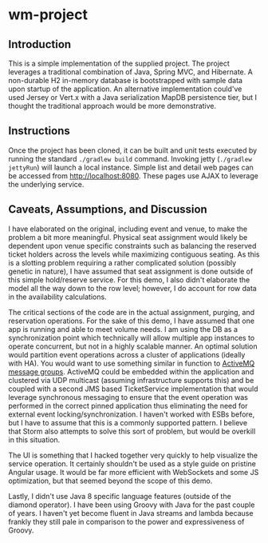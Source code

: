 # wm-project

## Introduction

This is a simple implementation of the supplied project.  The project leverages a traditional combination of Java, Spring MVC, and Hibernate.  A non-durable H2 in-memory database is bootstrapped with sample data upon startup of the application.  An alternative implementation could've used Jersey or Vert.x with a Java serialization MapDB persistence tier, but I thought the traditional approach would be more demonstrative.

## Instructions

Once the project has been cloned, it can be built and unit tests executed by running the standard `./gradlew build` command.  Invoking jetty (`./gradlew jettyRun`) will launch a local instance.  Simple list and detail web pages can be accessed from [http://localhost:8080](http://localhost:8080).  These pages use AJAX to leverage the underlying service.

## Caveats, Assumptions, and Discussion

I have elaborated on the original, including event and venue, to make the problem a bit more meaningful.  Physical seat assignment would likely be dependent upon venue specific constraints such as balancing the reserved ticket holders across the levels while maximizing contiguous seating.  As this is a slotting problem requiring a rather complicated solution (possibly genetic in nature), I have assumed that seat assignment is done outside of this simple hold/reserve service.  For this demo, I also didn't elaborate the model all the way down to the row level; however, I do account for row data in the availability calculations.

The critical sections of the code are in the actual assignment, purging, and reservation operations.  For the sake of this demo, I have assumed that one app is running and able to meet volume needs.  I am using the DB as a synchronization point which technically will allow multiple app instances to operate concurrent, but not in a highly scalable manner.  An optimal solution would partition event operations across a cluster of applications (ideally with HA).  You would want to use something similar in function to [ActiveMQ message groups](http://activemq.apache.org/message-groups.html).  ActiveMQ could be embedded within the application and clustered via UDP multicast (assuming infrastructure supports this) and be coupled with a second JMS based TicketService implementation that would leverage synchronous messaging to ensure that the event operation was performed in the correct pinned application thus eliminating the need for external event locking/synchronization.  I haven't worked with ESBs before, but I have to assume that this is a commonly supported pattern.  I believe that Storm also attempts to solve this sort of problem, but would be overkill in this situation.

The UI is something that I hacked together very quickly to help visualize the service operation.  It certainly shouldn't be used as a style guide on pristine Angular usage.  It would be far more efficient with WebSockets and some JS optimization, but that seemed beyond the scope of this demo.

Lastly, I didn't use Java 8 specific language features (outside of the diamond operator).  I have been using Groovy with Java for the past couple of years.  I haven't yet become fluent in Java streams and lambda because frankly they still pale in comparison to the power and expressiveness of Groovy.
